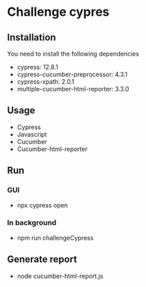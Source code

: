 # Challenge cypres

## Installation

You need to install the following dependencies
 - cypress: 12.8.1
 - cypress-cucumber-preprocessor: 4.3.1
 - cypress-xpath: 2.0.1
 - multiple-cucumber-html-reporter: 3.3.0

## Usage

 - Cypress
 - Javascript
 - Cucumber
 - Cucumber-html-reporter

## Run

### GUI
- npx cypress open

### In background
 - npm run challengeCypress

## Generate report
 - node cucumber-html-report.js